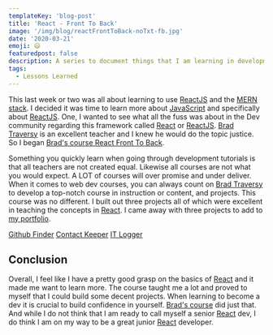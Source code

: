 ```yaml
---
templateKey: 'blog-post'
title: 'React - Front To Back'
image: '/img/blog/reactFrontToBack-noTxt-fb.jpg'
date: '2020-03-21'
emoji: 😃
featuredpost: false
description: A series to document things that I am learning in development.
tags:
  - Lessons Learned
---
```


This last week or two was all about learning to use [ReactJS](https://reactjs.org/) and the [MERN stack](https://mern.js.org/). I decided it was time to learn more about [JavaScript](https://js.org/) and specifically about [ReactJS](https://reactjs.org/). One, I wanted to see what all the fuss was about in the Dev community regarding this framework called [React](https://reactjs.org/) or [ReactJS](https://reactjs.org/). [Brad Traversy](https://www.traversymedia.com/) is an excellent teacher and I knew he would do the topic justice. So I began [Brad's course React Front To Back](https://www.udemy.com/course/modern-react-front-to-back/).

Something you quickly learn when going through development tutorials is that all teachers are not created equal. Likewise all courses are not what you would expect. A LOT of courses will over promise and under deliver. When it comes to web dev courses, you can always count on [Brad Traversy](https://www.traversymedia.com/) to develop a top-notch course in instruction or content, and projects. This course was no different. I built out three projects all of which were excellent in teaching the concepts in [React](https://reactjs.org/). I came away with three projects to add to [my portfolio](https://www.craigbooker.com/portfolio).

[Github Finder](https://githubfinder0243.netlify.com/)
[Contact Keeper](https://fast-plains-63589.herokuapp.com/)
[IT Logger](https://github.com/craigbooker/it-logger)

## Conclusion

Overall, I feel like I have a pretty good grasp on the basics of [React](https://reactjs.org/) and it made me want to learn more. The course taught me a lot and proved to myself that I could build some decent projects. When learning to become a dev it is crucial to build confidence in yourself. [Brad's course](https://www.udemy.com/course/modern-react-front-to-back/) did just that. And while I do not think that I am ready to call myself a senior [React](https://reactjs.org/) dev, I do think I am on my way to be a great junior [React](https://reactjs.org/) developer.
